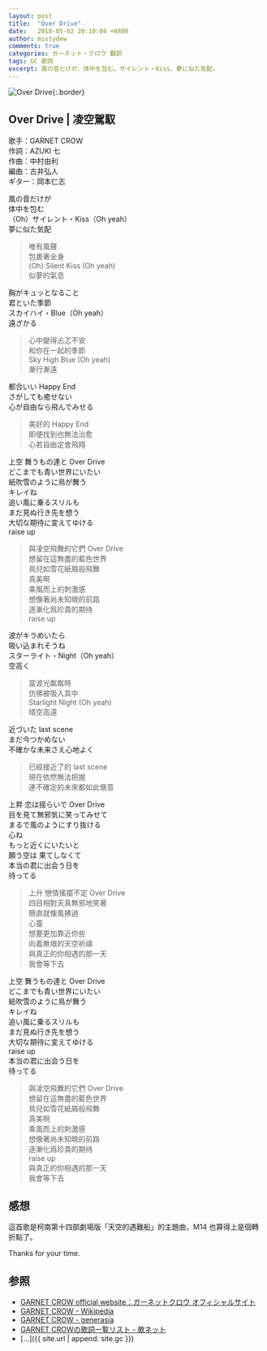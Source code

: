 ```yaml
---
layout: post
title:  "Over Drive"
date:   2018-05-02 20:10:04 +0800
author: mistydew
comments: true
categories: ガーネット・クロウ 翻訳
tags: GC 歌詞
excerpt: 風の音だけが、体中を包む。サイレント・Kiss、夢に似た気配。
---
```

![Over Drive](https://raw.githubusercontent.com/mistydew/gc2/master/cover/single/SG31_Over%20Drive.jpg){:.border}

## Over Drive | 凌空駕馭

歌手：GARNET CROW<br>
作詞：AZUKI 七<br>
作曲：中村由利<br>
編曲：古井弘人<br>
ギター：岡本仁志

風の音だけが<br>
体中を包む<br>
（Oh）サイレント・Kiss（Oh yeah）<br>
夢に似た気配

> 唯有風聲<br>
> 包裹著全身<br>
> (Oh) Silent Kiss (Oh yeah)<br>
> 似夢的氣息<br>

胸がキュッとなること<br>
君といた季節<br>
スカイハイ・Blue（Oh yeah）<br>
遠ざかる

> 心中變得忐忑不安<br>
> 和你在一起的季節<br>
> Sky High Blue (Oh yeah)<br>
> 漸行漸遠<br>

都合いい Happy End<br>
さがしても癒せない<br>
心が自由なら飛んでみせる

> 美好的 Happy End<br>
> 即便找到也無法治愈<br>
> 心若自由定會飛翔<br>

上空 舞うもの達と Over Drive<br>
どこまでも青い世界にいたい<br>
紙吹雪のように鳥が舞う<br>
キレイね<br>
追い風に乗るスリルも<br>
まだ見ぬ行き先を想う<br>
大切な期待に変えてゆける<br>
raise up

> 與凌空飛舞的它們 Over Drive<br>
> 想留在這無盡的藍色世界<br>
> 鳥兒如雪花紙屑般飛舞<br>
> 真美啊<br>
> 乘風而上的刺激感<br>
> 想像著尚未知曉的前路<br>
> 逐漸化爲珍貴的期待<br>
> raise up<br>

波がキラめいたら<br>
吸い込まれそうね<br>
スターライト・Night（Oh yeah）<br>
空高く

> 當波光粼粼時<br>
> 仿佛被吸入其中<br>
> Starlight Night (Oh yeah)<br>
> 晴空高遠<br>

近づいた last scene<br>
まだ今つかめない<br>
不確かな未来さえ心地よく

> 已經接近了的 last scene<br>
> 現在依然無法把握<br>
> 連不確定的未來都如此愜意<br>

上昇 恋は揺らいで Over Drive<br>
目を見て無邪気に笑ってみせて<br>
まるで風のようにすり抜ける<br>
心ね<br>
もっと近くにいたいと<br>
願う空は 果てしなくて<br>
本当の君に出会う日を<br>
待ってる

> 上升 戀情搖擺不定 Over Drive<br>
> 四目相對天真無邪地笑著<br>
> 簡直就像風拂過<br>
> 心靈<br>
> 想要更加靠近你些<br>
> 向着無垠的天空祈禱<br>
> 與真正的你相遇的那一天<br>
> 我會等下去<br>

上空 舞うもの達と Over Drive<br>
どこまでも青い世界にいたい<br>
紙吹雪のように鳥が舞う<br>
キレイね<br>
追い風に乗るスリルも<br>
まだ見ぬ行き先を想う<br>
大切な期待に変えてゆける<br>
raise up<br>
本当の君に出会う日を<br>
待ってる

> 與凌空飛舞的它們 Over Drive<br>
> 想留在這無盡的藍色世界<br>
> 鳥兒如雪花紙屑般飛舞<br>
> 真美啊<br>
> 乘風而上的刺激感<br>
> 想像著尚未知曉的前路<br>
> 逐漸化爲珍貴的期待<br>
> raise up<br>
> 與真正的你相遇的那一天<br>
> 我會等下去<br>

## 感想

這首歌是柯南第十四部劇場版「天空的遇難船」的主題曲，M14 也算得上是個轉折點了。

Thanks for your time.

## 参照
* [GARNET CROW official website：ガーネットクロウ オフィシャルサイト](http://www.garnetcrow.com)
* [GARNET CROW - Wikipedia](https://ja.wikipedia.org/wiki/GARNET_CROW)
* [GARNET CROW - generasia](https://www.generasia.com/wiki/GARNET_CROW)
* [GARNET CROWの歌詞一覧リスト - 歌ネット](https://www.uta-net.com/artist/344)
* [...]({{ site.url | append: site.gc }})
